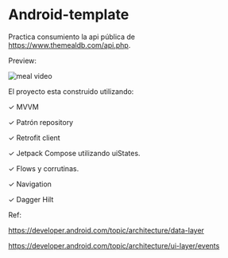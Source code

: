 # Android-template

Practica consumiento la api pública de https://www.themealdb.com/api.php.



Preview:

![meal video](https://user-images.githubusercontent.com/11370491/200200971-bf85d050-f144-4f5f-b441-138718222f36.gif)





El proyecto esta construido utilizando:

✓ MVVM

✓ Patrón repository

✓ Retrofit client

✓ Jetpack Compose utilizando uiStates.

✓ Flows y corrutinas.

✓ Navigation

✓ Dagger Hilt





Ref:

https://developer.android.com/topic/architecture/data-layer

https://developer.android.com/topic/architecture/ui-layer/events
